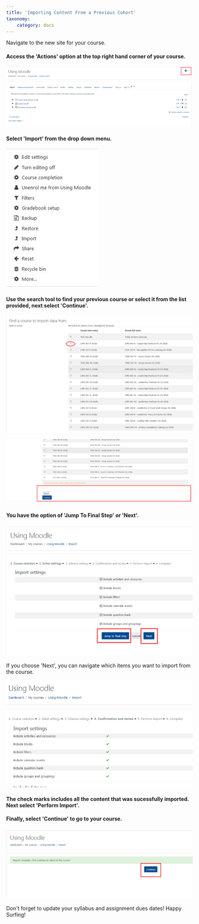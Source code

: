 ```yaml
---
title: 'Importing Content From a Previous Cohort'
taxonomy:
    category: docs
---
```



Navigate to the new site for your course.

#### Access the 'Actions' option at the top right hand corner of your course.

![](import-content-1.png)

#### Select 'Import' from the drop down menu.

![](import-content-3.jpg)

#### Use the search tool to find your previous course or select it from the list provided, next select 'Continue'.

![](import-content-2.png)

![](import-content-4.png)

#### You have the option of 'Jump To Final Step' or 'Next'.

![](import-content-5.png)

If you choose 'Next', you can navigate which items you want to import from the course.

![](import-content-6.png)

#### The check marks includes all the content that was sucessfully imported. Next select 'Perform Import'.

#### Finally, select 'Continue' to go to your course.

![](import-content-7.png)

Don't forget to update your syllabus and assignment dues dates! Happy Surfing!
